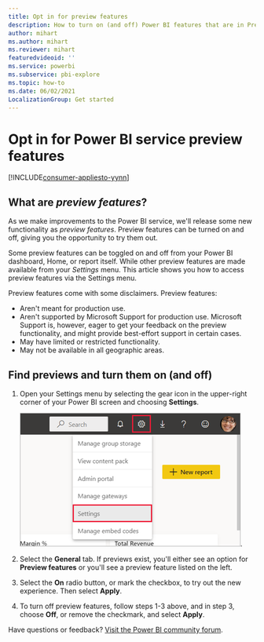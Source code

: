 ```yaml
---
title: Opt in for preview features
description: How to turn on (and off) Power BI features that are in Preview.
author: mihart
ms.author: mihart
ms.reviewer: mihart
featuredvideoid: ''
ms.service: powerbi
ms.subservice: pbi-explore
ms.topic: how-to
ms.date: 06/02/2021
LocalizationGroup: Get started
---
```

# Opt in for Power BI service preview features

[!INCLUDE[consumer-appliesto-yynn](../includes/consumer-appliesto-yynn.md)]

## What are *preview features*?
As we make improvements to the Power BI service, we'll release some new functionality as *preview features*. Preview features can be turned on and off, giving you the opportunity to try them out.

Some preview features can be toggled on and off from your Power BI dashboard, Home, or report itself. While other preview features are made available from your *Settings* menu. This article shows you how to access preview features via the Settings menu.

Preview features come with some disclaimers. Preview features:
* Aren't meant for production use.
* Aren't supported by Microsoft Support for production use. Microsoft Support is, however, eager to get your feedback on the preview functionality, and might provide best-effort support in certain cases.
* May have limited or restricted functionality.
* May not be available in all geographic areas.

## Find previews and turn them on (and off)
1. Open your Settings menu by selecting the gear icon in the upper-right corner of your Power BI screen and choosing **Settings**.
   
   ![Settings menu](./media/end-user-preview-features/power-bi-preview-setting.png).
2. Select the **General** tab. If previews exist, you'll either see an option for **Preview features** or you'll see a preview feature listed on the left.  
3. Select the **On** radio button, or mark the checkbox, to try out the new experience. Then select **Apply**.
4. To turn off preview features, follow steps 1-3 above, and in step 3, choose **Off**, or remove the checkmark, and select **Apply**.


Have questions or feedback? [Visit the Power BI community forum](https://community.powerbi.com/t5/Navigation-Preview-Forum/bd-p/NavigationPreview).

